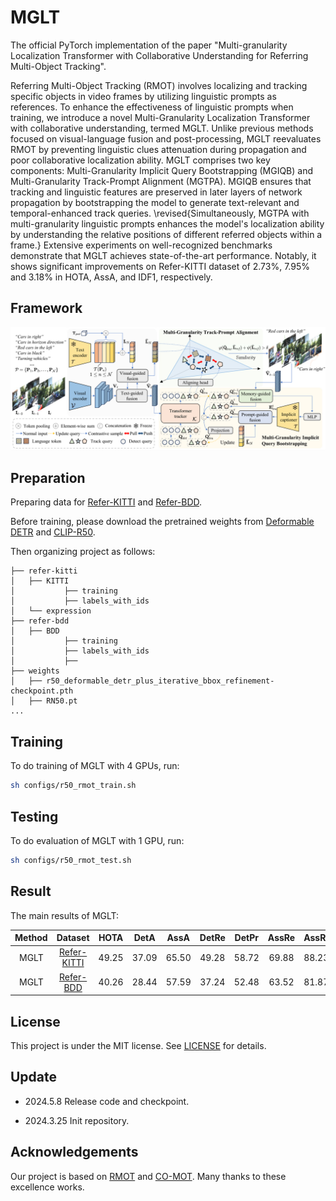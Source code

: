 # MGLT

The official PyTorch implementation of the paper "Multi-granularity Localization Transformer with Collaborative Understanding for Referring Multi-Object Tracking".

Referring Multi-Object Tracking (RMOT) involves localizing and tracking specific objects in video frames by utilizing linguistic prompts as references. 
To enhance the effectiveness of linguistic prompts when training, 
we introduce a novel Multi-Granularity Localization Transformer with collaborative understanding, termed MGLT. 
Unlike previous methods focused on visual-language fusion and post-processing, 
MGLT reevaluates RMOT by preventing linguistic clues attenuation during propagation and poor collaborative localization ability.
MGLT comprises two key components: Multi-Granularity Implicit Query Bootstrapping (MGIQB) and Multi-Granularity Track-Prompt Alignment (MGTPA). 
MGIQB ensures that tracking and linguistic features are preserved in later layers of network propagation by bootstrapping the model to generate text-relevant and temporal-enhanced track queries. \revised{Simultaneously, MGTPA with multi-granularity linguistic prompts enhances the model's localization ability by understanding the relative positions of different referred objects within a frame.} Extensive experiments on well-recognized benchmarks demonstrate that MGLT achieves state-of-the-art performance. 
Notably, it shows significant improvements on Refer-KITTI dataset of 2.73%, 7.95% and 3.18% in HOTA, AssA, and IDF1, respectively. 


## Framework

<div align=center><img src="assets/network.jpg" /></div>


## Preparation

Preparing data for [Refer-KITTI](https://github.com/wudongming97/RMOT) and [Refer-BDD](https://github.com/lab206/EchoTrack).

Before training, please download the pretrained weights from [Deformable DETR](https://github.com/fundamentalvision/Deformable-DETR) and [CLIP-R50](https://openaipublic.azureedge.net/clip/models/afeb0e10f9e5a86da6080e35cf09123aca3b358a0c3e3b6c78a7b63bc04b6762/RN50.pt).

Then organizing project as follows:

~~~
├── refer-kitti
│   ├── KITTI
│           ├── training
│           ├── labels_with_ids
│   └── expression
├── refer-bdd
│   ├── BDD
│           ├── training
│           ├── labels_with_ids
│           ├── 
├── weights
│   ├── r50_deformable_detr_plus_iterative_bbox_refinement-checkpoint.pth
│   ├── RN50.pt
...
~~~

## Training

To do training of MGLT with 4 GPUs, run:

```bash 
sh configs/r50_rmot_train.sh
```

## Testing

To do evaluation of MGLT with 1 GPU, run:

```bash
sh configs/r50_rmot_test.sh
```



## Result

The main results of MGLT:

| **Method** |                     **Dataset**                     | **HOTA** | **DetA** | **AssA** | **DetRe** | **DetPr** | **AssRe** | **AssRr** | **LocA** | **MOTA** | **IDFI** | **IDS** |                                        **URL**                                         |
|:----------:|:---------------------------------------------------:|:--------:|:--------:|:--------:|:---------:|:---------:|:---------:|-----------|----------|----------|----------|---------|:--------------------------------------------------------------------------------------:|
|    MGLT    | [Refer-KITTI](https://github.com/wudongming97/RMOT) |  49.25   |  37.09   |  65.50   |   49.28   |   58.72   |   69.88   | 88.23     | 91.10    | 21.13    | 55.91    | 2442    | [model](https://drive.google.com/drive/folders/1m1vPOeAw__Q6BRZ0tAKa0DmYXmkO4czk?usp=sharing) |
|    MGLT    | [Refer-BDD](https://github.com/lab206/EchoTrack)    |  40.26   |  28.44   |  57.59   |   37.24   |   52.48   |   63.52   | 81.87     | 86.98    | 11.68    | 44.41    | 12935    | [model](https://drive.google.com/drive/folders/1m1vPOeAw__Q6BRZ0tAKa0DmYXmkO4czk?usp=sharing) |

## License

This project is under the MIT license. See [LICENSE](https://github.com/JiajunChern/MGLT/blob/main/LICENSE) for details.

## Update

- 2024.5.8 Release code and checkpoint.

- 2024.3.25 Init repository.


## Acknowledgements

Our project is based on [RMOT](https://github.com/wudongming97/RMOT) and
[CO-MOT](https://github.com/megvii-research/MOTR). Many thanks to these excellence works.

